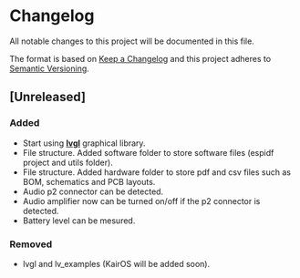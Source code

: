 # Changelog
All notable changes to this project will be documented in this file.

The format is based on [Keep a Changelog](https://keepachangelog.com/en/1.0.0/)
and this project adheres to [Semantic Versioning](https://semver.org/spec/v2.0.0.html).

## [Unreleased]

### Added 

* Start using [**lvgl**](https://github.com/littlevgl/lvgl) graphical library. 
* File structure. Added software folder to store software files (espidf project and utils folder).
* File structure. Added hardware folder to store pdf and csv files such as BOM, schematics and PCB layouts.
* Audio p2 connector can be detected.
* Audio amplifier now can be turned on/off if the p2 connector is detected.
* Battery level can be mesured.

### Removed

* lvgl and lv_examples (KairOS will be added soon).